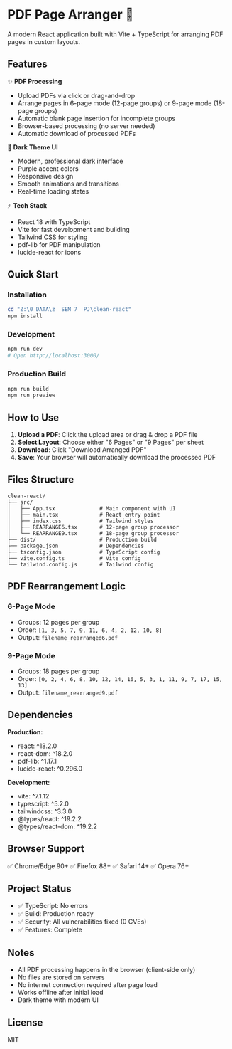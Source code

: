 # PDF Page Arranger 📄

A modern React application built with Vite + TypeScript for arranging PDF pages in custom layouts.

## Features

✨ **PDF Processing**
- Upload PDFs via click or drag-and-drop
- Arrange pages in 6-page mode (12-page groups) or 9-page mode (18-page groups)
- Automatic blank page insertion for incomplete groups
- Browser-based processing (no server needed)
- Automatic download of processed PDFs

🎨 **Dark Theme UI**
- Modern, professional dark interface
- Purple accent colors
- Responsive design
- Smooth animations and transitions
- Real-time loading states

⚡ **Tech Stack**
- React 18 with TypeScript
- Vite for fast development and building
- Tailwind CSS for styling
- pdf-lib for PDF manipulation
- lucide-react for icons

## Quick Start

### Installation

```powershell
cd "Z:\0 DATA\z  SEM 7  PJ\clean-react"
npm install
```

### Development

```powershell
npm run dev
# Open http://localhost:3000/
```

### Production Build

```powershell
npm run build
npm run preview
```

## How to Use

1. **Upload a PDF**: Click the upload area or drag & drop a PDF file
2. **Select Layout**: Choose either "6 Pages" or "9 Pages" per sheet
3. **Download**: Click "Download Arranged PDF"
4. **Save**: Your browser will automatically download the processed PDF

## Files Structure

```
clean-react/
├── src/
│   ├── App.tsx              # Main component with UI
│   ├── main.tsx             # React entry point
│   ├── index.css            # Tailwind styles
│   ├── REARRANGE6.tsx       # 12-page group processor
│   └── REARRANGE9.tsx       # 18-page group processor
├── dist/                    # Production build
├── package.json             # Dependencies
├── tsconfig.json            # TypeScript config
├── vite.config.ts           # Vite config
└── tailwind.config.js       # Tailwind config
```

## PDF Rearrangement Logic

### 6-Page Mode
- Groups: 12 pages per group
- Order: `[1, 3, 5, 7, 9, 11, 6, 4, 2, 12, 10, 8]`
- Output: `filename_rearranged6.pdf`

### 9-Page Mode
- Groups: 18 pages per group
- Order: `[0, 2, 4, 6, 8, 10, 12, 14, 16, 5, 3, 1, 11, 9, 7, 17, 15, 13]`
- Output: `filename_rearranged9.pdf`

## Dependencies

**Production:**
- react: ^18.2.0
- react-dom: ^18.2.0
- pdf-lib: ^1.17.1
- lucide-react: ^0.296.0

**Development:**
- vite: ^7.1.12
- typescript: ^5.2.0
- tailwindcss: ^3.3.0
- @types/react: ^19.2.2
- @types/react-dom: ^19.2.2

## Browser Support

✅ Chrome/Edge 90+
✅ Firefox 88+
✅ Safari 14+
✅ Opera 76+

## Project Status

- ✅ TypeScript: No errors
- ✅ Build: Production ready
- ✅ Security: All vulnerabilities fixed (0 CVEs)
- ✅ Features: Complete

## Notes

- All PDF processing happens in the browser (client-side only)
- No files are stored on servers
- No internet connection required after page load
- Works offline after initial load
- Dark theme with modern UI

## License

MIT
